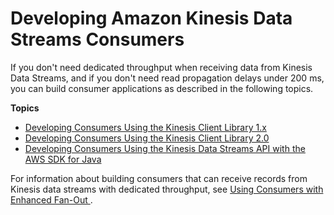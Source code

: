 # Developing Amazon Kinesis Data Streams Consumers<a name="shared-fan-out-consumers"></a>

If you don't need dedicated throughput when receiving data from Kinesis Data Streams, and if you don't need read propagation delays under 200 ms, you can build consumer applications as described in the following topics\.

**Topics**
+ [Developing Consumers Using the Kinesis Client Library 1\.x](developing-consumers-with-kcl.md)
+ [Developing Consumers Using the Kinesis Client Library 2\.0](developing-consumers-with-kcl-v2.md)
+ [Developing Consumers Using the Kinesis Data Streams API with the AWS SDK for Java](developing-consumers-with-sdk.md)

For information about building consumers that can receive records from Kinesis data streams with dedicated throughput, see [Using Consumers with Enhanced Fan\-Out ](introduction-to-enhanced-consumers.md)\.